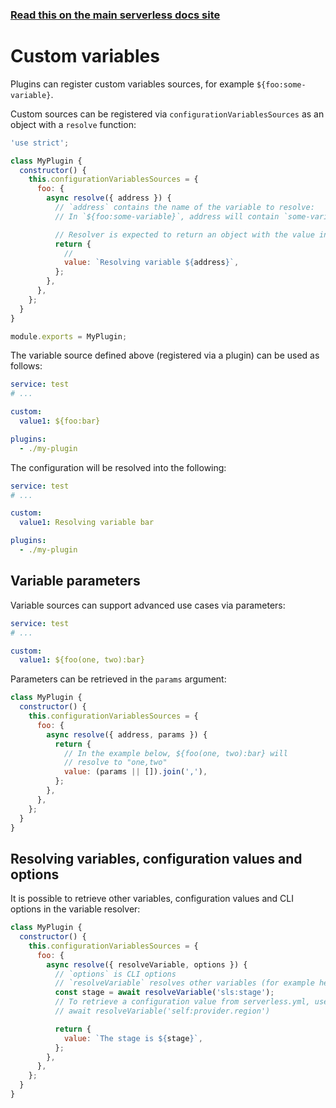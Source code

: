<!--
title: Serverless Framework - Plugins - Custom variables
menuText: Custom variables
menuOrder: 4
description: How to create custom Serverless Framework variables via a plugin
layout: Doc
-->

<!-- DOCS-SITE-LINK:START automatically generated  -->

### [Read this on the main serverless docs site](https://www.serverless.com/framework/docs/guides/plugins/custom-variables)

<!-- DOCS-SITE-LINK:END -->

# Custom variables

Plugins can register custom variables sources, for example `${foo:some-variable}`.

Custom sources can be registered via `configurationVariablesSources` as an object with a `resolve` function:

```javascript
'use strict';

class MyPlugin {
  constructor() {
    this.configurationVariablesSources = {
      foo: {
        async resolve({ address }) {
          // `address` contains the name of the variable to resolve:
          // In `${foo:some-variable}`, address will contain `some-variable`.

          // Resolver is expected to return an object with the value in the `value` property:
          return {
            //
            value: `Resolving variable ${address}`,
          };
        },
      },
    };
  }
}

module.exports = MyPlugin;
```

The variable source defined above (registered via a plugin) can be used as follows:

```yaml
service: test
# ...

custom:
  value1: ${foo:bar}

plugins:
  - ./my-plugin
```

The configuration will be resolved into the following:

```yaml
service: test
# ...

custom:
  value1: Resolving variable bar

plugins:
  - ./my-plugin
```

## Variable parameters

Variable sources can support advanced use cases via parameters:

```yaml
service: test
# ...

custom:
  value1: ${foo(one, two):bar}
```

Parameters can be retrieved in the `params` argument:

```javascript
class MyPlugin {
  constructor() {
    this.configurationVariablesSources = {
      foo: {
        async resolve({ address, params }) {
          return {
            // In the example below, ${foo(one, two):bar} will
            // resolve to "one,two"
            value: (params || []).join(','),
          };
        },
      },
    };
  }
}
```

## Resolving variables, configuration values and options

It is possible to retrieve other variables, configuration values and CLI options in the variable resolver:

```javascript
class MyPlugin {
  constructor() {
    this.configurationVariablesSources = {
      foo: {
        async resolve({ resolveVariable, options }) {
          // `options` is CLI options
          // `resolveVariable` resolves other variables (for example here: `${sls:stage}`)
          const stage = await resolveVariable('sls:stage');
          // To retrieve a configuration value from serverless.yml, use the `self:xxx` variable source, for example:
          // await resolveVariable('self:provider.region')

          return {
            value: `The stage is ${stage}`,
          };
        },
      },
    };
  }
}
```
